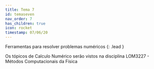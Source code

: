 ```yaml
---
title: Tema 7
id: temaseven
nav_order: 7
has_children: true
icon: rocket
timestamp: 07/06/20
---
```


<!-- Finalmente chegamos ao cálculo científico propriamente dito! -->

Ferramentas para resolver problemas numéricos
{: .lead }

<!-- Os tópicos deste tema estão na forma de arquivos pdf. Com o tempo, serão convertidos para o formato web. -->

Os tópicos de Calculo Numérico serão vistos na disciplina LOM3227 - Métodos Computacionais da Física
